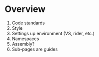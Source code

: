 # Overview

1. Code standards
2. Style
3. Settings up environment (VS, rider, etc.)
4. Namespaces
5. Assembly?
6. Sub-pages are guides
